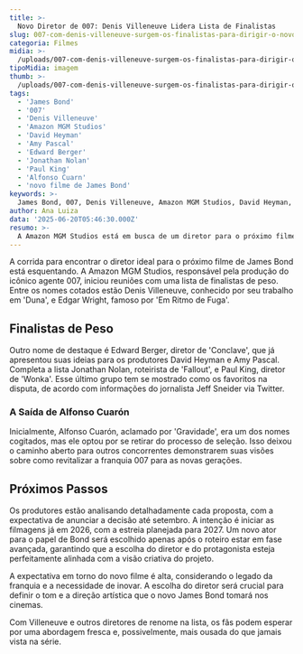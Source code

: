 ```yaml
---
title: >-
  Novo Diretor de 007: Denis Villeneuve Lidera Lista de Finalistas
slug: 007-com-denis-villeneuve-surgem-os-finalistas-para-dirigir-o-novo-filme-de-james-bond
categoria: Filmes
midia: >-
  /uploads/007-com-denis-villeneuve-surgem-os-finalistas-para-dirigir-o-novo-filme-de-james-bond-thumb.png
tipoMidia: imagem
thumb: >-
  /uploads/007-com-denis-villeneuve-surgem-os-finalistas-para-dirigir-o-novo-filme-de-james-bond-thumb.png
tags:
  - 'James Bond'
  - '007'
  - 'Denis Villeneuve'
  - 'Amazon MGM Studios'
  - 'David Heyman'
  - 'Amy Pascal'
  - 'Edward Berger'
  - 'Jonathan Nolan'
  - 'Paul King'
  - 'Alfonso Cuarn'
  - 'novo filme de James Bond'
keywords: >-
  James Bond, 007, Denis Villeneuve, Amazon MGM Studios, David Heyman, Amy Pascal, Edward Berger, Jonathan Nolan, Paul King, Alfonso Cuarón, novo filme de James Bond
author: Ana Luiza
data: '2025-06-20T05:46:30.000Z'
resumo: >-
  A Amazon MGM Studios está em busca de um diretor para o próximo filme de James Bond, com Denis Villeneuve entre os finalistas. Alfonso Cuarón saiu da disputa, enquanto Jonathan Nolan e Paul King despontam como favoritos.
---
```


A corrida para encontrar o diretor ideal para o próximo filme de James Bond está esquentando. A Amazon MGM Studios, responsável pela produção do icônico agente 007, iniciou reuniões com uma lista de finalistas de peso. Entre os nomes cotados estão Denis Villeneuve, conhecido por seu trabalho em 'Duna', e Edgar Wright, famoso por 'Em Ritmo de Fuga'. 

## Finalistas de Peso

Outro nome de destaque é Edward Berger, diretor de 'Conclave', que já apresentou suas ideias para os produtores David Heyman e Amy Pascal. Completa a lista Jonathan Nolan, roteirista de 'Fallout', e Paul King, diretor de 'Wonka'. Esse último grupo tem se mostrado como os favoritos na disputa, de acordo com informações do jornalista Jeff Sneider via Twitter.

### A Saída de Alfonso Cuarón

Inicialmente, Alfonso Cuarón, aclamado por 'Gravidade', era um dos nomes cogitados, mas ele optou por se retirar do processo de seleção. Isso deixou o caminho aberto para outros concorrentes demonstrarem suas visões sobre como revitalizar a franquia 007 para as novas gerações.

## Próximos Passos

Os produtores estão analisando detalhadamente cada proposta, com a expectativa de anunciar a decisão até setembro. A intenção é iniciar as filmagens já em 2026, com a estreia planejada para 2027. Um novo ator para o papel de Bond será escolhido apenas após o roteiro estar em fase avançada, garantindo que a escolha do diretor e do protagonista esteja perfeitamente alinhada com a visão criativa do projeto.

A expectativa em torno do novo filme é alta, considerando o legado da franquia e a necessidade de inovar. A escolha do diretor será crucial para definir o tom e a direção artística que o novo James Bond tomará nos cinemas. 

Com Villeneuve e outros diretores de renome na lista, os fãs podem esperar por uma abordagem fresca e, possivelmente, mais ousada do que jamais vista na série.